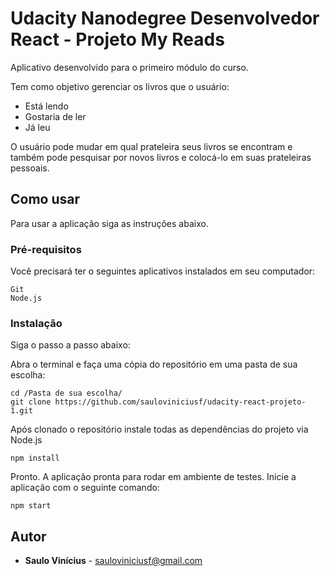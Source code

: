 # Udacity Nanodegree Desenvolvedor React - Projeto My Reads

Aplicativo desenvolvido para o primeiro módulo do curso. 

Tem como objetivo gerenciar os livros que o usuário:
* Está lendo
* Gostaria de ler
* Já leu

O usuário pode mudar em qual prateleira seus livros se encontram e também pode pesquisar por novos livros e colocá-lo em suas prateleiras pessoais.

## Como usar

Para usar a aplicação siga as instruções abaixo.

### Pré-requisitos

Você precisará ter o seguintes aplicativos instalados em seu computador:

```
Git
Node.js
```

### Instalação

Siga o passo a passo abaixo:

Abra o terminal e faça uma cópia do repositório em uma pasta de sua escolha:
```
cd /Pasta de sua escolha/
git clone https://github.com/sauloviniciusf/udacity-react-projeto-1.git
```

Após clonado o repositório instale todas as dependências do projeto via Node.js

```
npm install
```

Pronto. A aplicação pronta para rodar em ambiente de testes. Inicie a aplicação com o seguinte comando:

```
npm start
```

## Autor

* **Saulo Vinícius** - sauloviniciusf@gmail.com